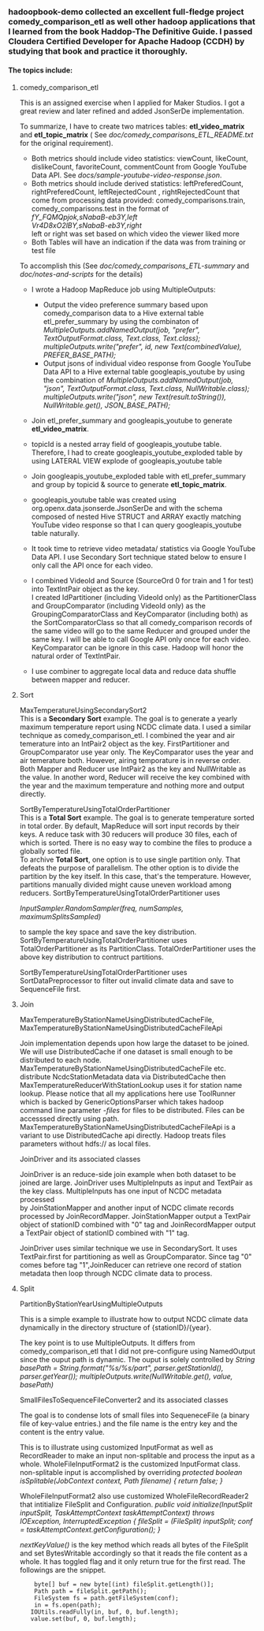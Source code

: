 ### hadoopbook-demo collected an excellent full-fledge project comedy_comparison_etl as well other hadoop applications that I learned from the book Haddop-The Definitive Guide.  I passed Cloudera Certified Developer for Apache Hadoop (CCDH) by studying that book and practice it thoroughly.
#### The topics include:
   1. comedy_comparison_etl   
   
      This is an assigned exercise when I applied for Maker Studios.  I got a great review and later refined and 
      added JsonSerDe implementation.  
       
      To summarize, I have to create two matrices tables: __etl_video_matrix__ and __etl_topic_matrix__ (
      See _doc/comedy_comparisons_ETL_README.txt_ for the original requirement). 
        - Both metrics should include video statistics: viewCount, likeCount, dislikeCount, favoriteCount, 
          commentCount from Google YouTube Data API.  See _docs/sample-youtube-video-response.json_.
        - Both metrics should include derived statistics: leftPreferedCount, rightPreferedCount, leftRejectedCount
          , rightRejectedCount that come from processing data provided: comedy_comparisons.train, 
          comedy_comparisons.test in the format of                    
            _fY_FQMQpjok,sNabaB-eb3Y,left_   
            _Vr4D8xO2lBY,sNabaB-eb3Y,right_     
          left or right was set based on which video the viewer liked more
        - Both Tables will have an indication if the data was from training or test file
        
      To accomplish this (See _doc/comedy_comparisons_ETL-summary_ and _doc/notes-and-scripts_ for the details)
        - I wrote a Hadoop MapReduce job using MultipleOutputs:
          * Output the video preference summary based upon comedy_comparison data to a Hive external table 
            etl_prefer_summary by using the combinaton of
              _MultipleOutputs.addNamedOutput(job, "prefer", TextOutputFormat.class, Text.class, Text.class);_
              _multipleOutputs.write("prefer", id, new Text(combinedValue), PREFER_BASE_PATH);_
          * Output jsons of individual video response from Google YouTube Data API to a Hive external table
            googleapis_youtube by using the combination of 
              _MultipleOutputs.addNamedOutput(job, "json", TextOutputFormat.class, Text.class, NullWritable.class);_
              _multipleOutputs.write("json", new Text(result.toString()), NullWritable.get(), JSON_BASE_PATH);_
            
        - Join etl_prefer_summary and googleapis_youtube to generate __etl_video_matrix__.
        - topicId is a nested array field of googleapis_youtube table.  Therefore, I had to create 
          googleapis_youtube_exploded table by using LATERAL VIEW explode of googleapis_youtube table
        - Join googleapis_youtube_exploded table with etl_prefer_summary and group by topicid & source to generate 
          __etl_topic_matrix__.           
        - googleapis_youtube table was created using org.openx.data.jsonserde.JsonSerDe and with the schema composed of
          nested Hive STRUCT and ARRAY exactly matching YouTube video response so that I can query googleapis_youtube
          table naturally.     
        - It took time to retrieve video metadata/ statistics via Google YouTube Data API.  I use Secondary Sort 
          technique stated below to ensure I only call the API once for each video.
        - I combined VideoId and Source (SourceOrd 0 for train and 1 for test) into TextIntPair object as the key.   
          I created IdPartitioner (including VideoId only) as the PartitionerClass and GroupComparator (including 
          VideoId only) as the GroupingComparatorClass and KeyComparator (including both) as the SortComparatorClass
          so that all comedy_comparison records of the same video will go to the same Reducer and grouped under 
          the same key.  I will be able to call Google API only once for each video. KeyComparator can be ignore in 
          this case.  Hadoop will  honor the natural order of TextIntPair.
        - I use combiner to aggregate local data and reduce data shuffle between mapper and reducer.    
       
   2. Sort
   
      MaxTemperatureUsingSecondarySort2       
      This is a __Secondary Sort__ example.  The goal is to generate a yearly maximum temperature report using NCDC 
      climate data.
      I used a similar technique as comedy_comparison_etl.  I combined the year and air temerature into an IntPair2 
      object as the key. FirstPartitioner and GroupComparator use year only. The KeyComparator uses the year 
      and air temerature both.  However, airing temporature is in reverse order.  Both Mapper and Reducer use IntPair2 
      as the key and NullWritable as the value.  In another word, Reducer will receive the key combined with the year 
      and the maximum temperature and nothing more and output directly.
      
      SortByTemperatureUsingTotalOrderPartitioner      
      This is a __Total Sort__ example.  The goal is to generate temperature sorted in total order.  By default, 
      MapReduce will sort input records by their keys.  A reduce task with 30 reducers will produce 30 files, each 
      of which is sorted.  There is no easy way to combine the files to produce a globally sorted file.  
      To archive __Total Sort__, one option is to use single partition only.  That defeats the purpose of parallelism.
      The other option is to divide the partition by the key itself.  In this case, that's the temperature.  However, partitions manually divided 
      might cause uneven workload among reducers. SortByTemperatureUsingTotalOrderPartitioner uses
       
      _InputSampler.RandomSampler(freq, numSamples, maximumSplitsSampled)_ 
      
      to sample the key space and save the key distribution. SortByTemperatureUsingTotalOrderPartitioner uses 
      TotalOrderPartitioner as its PartitionClass. TotalOrderPartitioner uses the above key distribution to contruct partitions.
                      
      SortByTemperatureUsingTotalOrderPartitioner uses SortDataPreprocessor to filter out invalid climate data and save 
      to SequenceFile first.
      
   3. Join
   
      MaxTemperatureByStationNameUsingDistributedCacheFile, MaxTemperatureByStationNameUsingDistributedCacheFileApi
      
      Join implementation depends upon how large the dataset to be joined.  We will use DistributedCache if one dataset
      is small enough to be distributed to each node.  MaxTemperatureByStationNameUsingDistributedCacheFile etc.
      distribute NcdcStationMetadata data via DistributedCache then MaxTemperatureReducerWithStationLookup uses it
      for station name lookup.  Please notice that all my applications here use ToolRunner which is backed by 
      GenericOptionsParser which takes hadoop command line parameter _-files_ for files to be distributed. Files can
      be accesssed directly using path.  MaxTemperatureByStationNameUsingDistributedCacheFileApi is a variant to use
      DistributedCache api directly. Hadoop treats files parameters without hdfs:// as local files.
      
      JoinDriver and its associated classes
      
      JoinDriver is an reduce-side join example when both dataset to be joined are large.  JoinDriver uses 
      MultipleInputs as input and TextPair as the key class. MultipleInputs has one input of NCDC metadata processed  
      by JoinStationMapper and another input of NCDC climate records processed by JoinRecordMapper.  JoinStationMapper
      output a TextPair object of stationID combined with "0" tag and JoinRecordMapper output a TextPair object of
      stationID combined with "1" tag.    
       
      JoinDriver uses similar technique we use in SecondarySort. It uses TextPair.first for partitioning as well as 
      GroupComparator.  Since tag "0" comes before tag "1",JoinReducer can retrieve one record of station metadata 
      then loop through NCDC climate data to process.                                                                                                          
   
   4. Split
      
      PartitionByStationYearUsingMultipleOutputs
      
      This is a simple example to illustrate how to output NCDC climate data dynamically in the directory structure of
       {stationID}/{year}.
       
      The key point is to use MultipleOutputs.  It differs from comedy_comparison_etl that I did not pre-configure using
      NamedOutput since the ouput path is dynamic.  The ouput is solely controlled by 
        _String basePath = String.format("%s/%s/part", parser.getStationId(), parser.getYear());_
        _multipleOutputs.write(NullWritable.get(), value, basePath)_
      
      SmallFilesToSequenceFileConverter2 and its associated classes
      
      The goal is to condense lots of small files into SequeneceFile (a binary file of key-value entries.)
      and the file name is the entry key and the content is the entry value.
      
      This is to illustrate using customized InputFormat as well as RecordReader to make an input non-splitable and 
      process the input as a whole.  WholeFileInputFormat2 is the customized InputFormat class. non-splitable input is 
      accomplished by overriding
        _protected boolean isSplitable(JobContext context, Path filename) { return false; }_
        
      WholeFileInputFormat2 also use customized WholeFileRecordReader2 that intitialize FileSplit and Configuration.
        _public void initialize(InputSplit inputSplit, TaskAttemptContext taskAttemptContext) throws IOException, InterruptedException {
                 fileSplit = (FileSplit) inputSplit;
                 conf = taskAttemptContext.getConfiguration();
             }_
      
      _nextKeyValue()_ is the key method which reads all bytes of the FileSplit and set BytesWritable accordingly so 
      that it reads the file content as a whole.  It has toggled flag and it only return true for the first read.
      The followings are the snippet.
      
              byte[] buf = new byte[(int) fileSplit.getLength()];
              Path path = fileSplit.getPath();         
              FileSystem fs = path.getFileSystem(conf); 
              in = fs.open(path);             
             IOUtils.readFully(in, buf, 0, buf.length);
             value.set(buf, 0, buf.length);         
             
                    
        